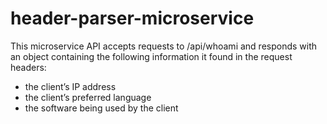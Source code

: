 # header-parser-microservice

This microservice API accepts requests to /api/whoami and responds with an object containing the following information it found in the request headers:

- the client’s IP address
- the client’s preferred language
- the software being used by the client